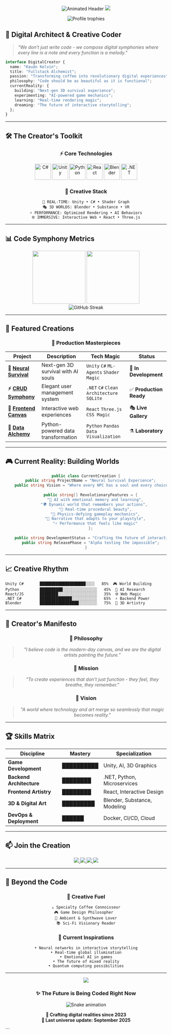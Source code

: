 
<div align="center">
  
<img src="https://readme-typing-svg.herokuapp.com?font=Fira+Code&weight=600&size=35&duration=4000&pause=1000&color=00D4FF&center=true&vCenter=true&width=600&height=60&lines=✨+Kauãn+Kelvin;🚀+Fullstack+Alchemist;🎮+Game+Dev+Visionary;🔥+Code+Poet" alt="Animated Header" />

<img src="https://user-images.githubusercontent.com/73097560/115834477-dbab4500-a447-11eb-908a-139a6edaec5c.gif" />

<p align="center">
  <img src="https://github-profile-trophy.vercel.app/?username=Kauankelv&theme=radical&no-frame=true&no-bg=true&row=1&column=6&margin-w=15&margin-h=15" alt="Profile trophies" />
</p>

</div>


## 🌟 **Digital Architect & Creative Coder**

> *"We don't just write code - we compose digital symphonies where every line is a note and every function is a melody."*

```typescript
interface DigitalCreator {
  name: "Kauãn Kelvin";
  title: "Fullstack Alchemist";
  passion: "Transforming coffee into revolutionary digital experiences";
  philosophy: "Code should be as beautiful as it is functional";
  currentReality: {
    building: "Next-gen 3D survival experience";
    experimenting: "AI-powered game mechanics";
    learning: "Real-time rendering magic";
    dreaming: "The future of interactive storytelling";
  };
}
```

---

## 🛠️ **The Creator's Toolkit**

<div align="center">

### **⚡ Core Technologies**
<div align="center">
  <img src="https://cdn.jsdelivr.net/gh/devicons/devicon/icons/csharp/csharp-original.svg" height="50" alt="C#" />
  <img src="https://cdn.jsdelivr.net/gh/devicons/devicon/icons/unity/unity-original.svg" height="50" alt="Unity" />
  <img src="https://cdn.jsdelivr.net/gh/devicons/devicon/icons/python/python-original.svg" height="50" alt="Python" />
  <img src="https://cdn.jsdelivr.net/gh/devicons/devicon/icons/react/react-original.svg" height="50" alt="React" />
  <img src="https://cdn.jsdelivr.net/gh/devicons/devicon/icons/blender/blender-original.svg" height="50" alt="Blender" />
  <img src="https://cdn.jsdelivr.net/gh/devicons/devicon/icons/dotnetcore/dotnetcore-original.svg" height="50" alt=".NET" />
</div>

### **🎨 Creative Stack**
```
🔄 REAL-TIME: Unity • C# • Shader Graph
🎭 3D WORLDS: Blender • Substance • VR
⚡ PERFORMANCE: Optimized Rendering • AI Behaviors
🌐 IMMERSIVE: Interactive Web • React • Three.js
```

</div>

---

## 📊 **Code Symphony Metrics**

<div align="center">

<div align="center">
  <img height="165em" src="https://github-readme-stats.vercel.app/api?username=Kauankelv&show_icons=true&theme=radical&include_all_commits=true&count_private=true&hide_border=true&bg_color=0d1117&title_color=00D4FF&icon_color=00D4FF&text_color=ffffff&hide=issues" />
  <img height="165em" src="https://github-readme-stats.vercel.app/api/top-langs/?username=Kauankelv&layout=compact&theme=radical&hide_border=true&bg_color=0d1117&title_color=00D4FF&text_color=ffffff&langs_count=8&hide=html,css,scss" />
</div>

<div align="center">
  <img src="https://github-readme-streak-stats.herokuapp.com/?user=Kauankelv&theme=radical&hide_border=true&background=0d1117&stroke=00D4FF&ring=00D4FF&fire=00D4FF&currStreakLabel=00D4FF" alt="GitHub Streak" />
</div>

</div>

---

## 🚀 **Featured Creations**

<div align="center">

### **🎯 Production Masterpieces**

| Project | Description | Tech Magic | Status |
|---------|-------------|------------|---------|
| **🌌 [Neural Survival](https://github.com/Kauankelv)** | Next-gen 3D survival with AI souls | `Unity` `C#` `ML-Agents` `Shader Magic` | 🔮 **In Development** |
| **⚡ [CRUD Symphony](https://github.com/Kauankelv/crud-usuarios)** | Elegant user management system | `.NET` `C#` `Clean Architecture` `SQLite` | ✅ **Production Ready** |
| **🎨 [Frontend Canvas](https://github.com/Kauankelv/Imersao-Front-End)** | Interactive web experiences | `React` `Three.js` `CSS Magic` | 🎭 **Live Gallery** |
| **🔮 [Data Alchemy](https://github.com/Kauankelv/OJCMapper)** | Python-powered data transformation | `Python` `Pandas` `Data Visualization` | ⚗️ **Laboratory** |

</div>

---

## 🎮 **Current Reality: Building Worlds**

<div align="center">

```csharp
public class CurrentCreation {
    public string ProjectName = "Neural Survival Experience";
    public string Vision = "Where every NPC has a soul and every choice echoes";
    
    public string[] RevolutionaryFeatures = {
        "🧠 AI with emotional memory and learning",
        "🌍 Dynamic world that remembers your actions", 
        "🎨 Real-time procedural beauty",
        "💫 Physics-defying gameplay mechanics",
        "🔮 Narrative that adapts to your playstyle",
        "⚡ Performance that feels like magic"
    };
    
    public string DevelopmentStatus = "Crafting the future of interactive experiences";
    public string ReleasePhase = "Alpha testing the impossible";
}
```

</div>

---

## 📈 **Creative Rhythm**

```text
Unity C#       ████████████████████░░░░   85%  🎮 World Building
Python         ██████████░░░░░░░░░░░░░░░   45%  🧠 AI Research
React/JS       ████████░░░░░░░░░░░░░░░░░   35%  🌐 Web Magic
.NET C#        ██████████████░░░░░░░░░░░   65%  ⚡ Backend Power
Blender        █████████████████░░░░░░░░   75%  🎨 3D Artistry
```

---

## 🌟 **Creator's Manifesto**

<div align="center">

### **🎯 Philosophy**
> *"I believe code is the modern-day canvas, and we are the digital artists painting the future."*

### **🚀 Mission**
> *"To create experiences that don't just function - they feel, they breathe, they remember."*

### **💫 Vision**
> *"A world where technology and art merge so seamlessly that magic becomes reality."*

</div>

---

## 🏆 **Skills Matrix**

<div align="center">

| Discipline | Mastery | Specialization |
|------------|---------|----------------|
| **Game Development** | ██████████ | Unity, AI, 3D Graphics |
| **Backend Architecture** | ████████ | .NET, Python, Microservices |
| **Frontend Artistry** | ████████ | React, Interactive Design |
| **3D & Digital Art** | █████████ | Blender, Substance, Modeling |
| **DevOps & Deployment** | ██████ | Docker, CI/CD, Cloud |

</div>

---

## 📫 **Join the Creation**

<div align="center">

<a href="mailto:kauanbernaldo88@gmail.com">
  <img src="https://img.shields.io/badge/Email-00D4FF?style=for-the-badge&logo=gmail&logoColor=white&labelColor=000000" />
</a>
<a href="https://www.linkedin.com/in/kauankelvin">
  <img src="https://img.shields.io/badge/LinkedIn-00D4FF?style=for-the-badge&logo=linkedin&logoColor=white&labelColor=000000" />
</a>
<a href="https://www.youtube.com/@Kauan_kelv">
  <img src="https://img.shields.io/badge/YouTube-00D4FF?style=for-the-badge&logo=youtube&logoColor=white&labelColor=000000" />
</a>
<a href="https://discord.com/users/kauankelv">
  <img src="https://img.shields.io/badge/Discord-00D4FF?style=for-the-badge&logo=discord&logoColor=white&labelColor=000000" />
</a>

</div>

---

## 💫 **Beyond the Code**

<div align="center">

### **🎵 Creative Fuel**
```
☕ Specialty Coffee Connoisseur
🎮 Game Design Philosopher  
🎵 Ambient & Synthwave Lover
📚 Sci-Fi Visionary Reader
```

### **🌌 Current Inspirations**
```
• Neural networks in interactive storytelling
• Real-time global illumination
• Emotional AI in games
• The future of mixed reality
• Quantum computing possibilities
```

</div>

---

<div align="center">

<img src="https://user-images.githubusercontent.com/73097560/115834477-dbab4500-a447-11eb-908a-139a6edaec5c.gif" />

### **✨ The Future is Being Coded Right Now**

![Snake animation](https://github.com/Kauankelv/Kauankelv/blob/output/github-contribution-grid-snake.svg)

**🚀 Crafting digital realities since 2023**  
**💫 Last universe update: September 2025**

</div>
```
